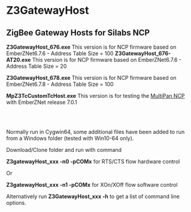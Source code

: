 # Z3GatewayHost
##  ZigBee Gateway Hosts for Silabs NCP

__Z3GatewayHost_676.exe__
This version is for NCP firmware based on EmberZNet6.7.6  - Address Table Size = 100
__Z3GatewayHost_676-AT20.exe__
This version is for NCP firmware based on EmberZNet6.7.6 - Address Table Size = 20

__Z3GatewayHost_678.exe__
This version is for NCP firmware based on EmberZNet6.7.8 - Address Table Size = 100

__MpZ3TcCustomTcHost.exe__
This version is for testing the <a href="https://github.com/grobasoz/zigbee-firmware/tree/master/EFR32%20Series%202/EFR32MG21A020F1024">MultiPan NCP</a> with EmberZNet release 7.0.1

<br>
<br>


Normally run in Cygwin64, some additional files have been added to run from a Windows folder (tested with Win10-64 only). 

Download/Clone folder and run with command

__Z3gatewayHost_xxx -n0 -pCOMx__ for RTS/CTS flow hardware control

Or

__Z3gatewayHost_xxx -n1 -pCOMx__ for XOn/XOff flow software control

Alternatively run 
__Z3GatewayHost_xxx -h__ to get a list of command line options.

